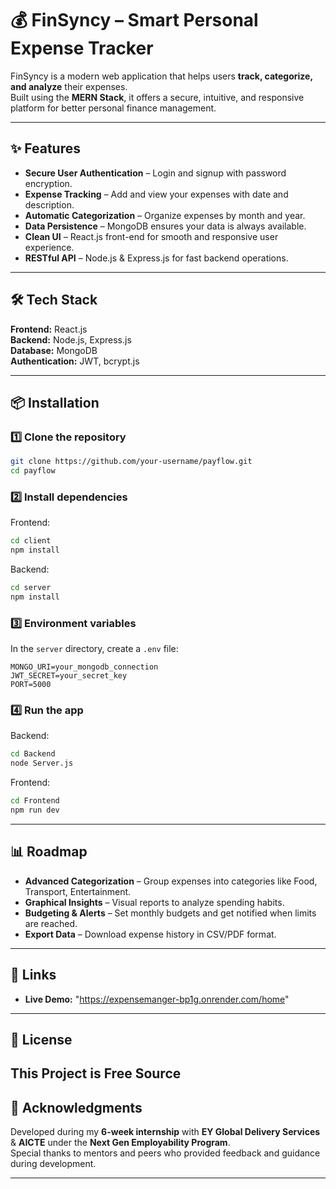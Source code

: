 # 💰 FinSyncy – Smart Personal Expense Tracker

FinSyncy is a modern web application that helps users **track, categorize, and analyze** their expenses.  
Built using the **MERN Stack**, it offers a secure, intuitive, and responsive platform for better personal finance management.

---

## ✨ Features
- **Secure User Authentication** – Login and signup with password encryption.
- **Expense Tracking** – Add and view your expenses with date and description.
- **Automatic Categorization** – Organize expenses by month and year.
- **Data Persistence** – MongoDB ensures your data is always available.
- **Clean UI** – React.js front-end for smooth and responsive user experience.
- **RESTful API** – Node.js & Express.js for fast backend operations.

---

## 🛠 Tech Stack
**Frontend:** React.js  
**Backend:** Node.js, Express.js  
**Database:** MongoDB  
**Authentication:** JWT, bcrypt.js  

---

## 📦 Installation

### 1️⃣ Clone the repository
```bash
git clone https://github.com/your-username/payflow.git
cd payflow
```

### 2️⃣ Install dependencies
Frontend:
```bash
cd client
npm install
```
Backend:
```bash
cd server
npm install
```

### 3️⃣ Environment variables
In the `server` directory, create a `.env` file:
```
MONGO_URI=your_mongodb_connection
JWT_SECRET=your_secret_key
PORT=5000
```

### 4️⃣ Run the app
Backend:
```bash
cd Backend
node Server.js
```
Frontend:
```bash
cd Frontend
npm run dev
```

---

## 📊 Roadmap
- **Advanced Categorization** – Group expenses into categories like Food, Transport, Entertainment.
- **Graphical Insights** – Visual reports to analyze spending habits.
- **Budgeting & Alerts** – Set monthly budgets and get notified when limits are reached.
- **Export Data** – Download expense history in CSV/PDF format.

---

## 🔗 Links
- **Live Demo:** "https://expensemanger-bp1g.onrender.com/home"   

---

## 📜 License
This Project is Free Source
---

## 🙌 Acknowledgments
Developed during my **6-week internship** with **EY Global Delivery Services** & **AICTE** under the **Next Gen Employability Program**.  
Special thanks to mentors and peers who provided feedback and guidance during development.

---
